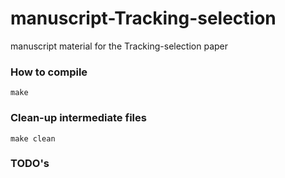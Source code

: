 # manuscript-Tracking-selection
manuscript material for the Tracking-selection paper

### How to compile
`make`

### Clean-up intermediate files
`make clean`

### TODO's
